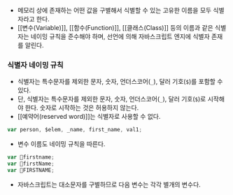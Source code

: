 - 메모리 상에 존재하는 어떤 값을 구별해서 식별할 수 있는 고유한 이름을 모두 식별자라고 한다.
- [[변수(Variable)]], [[함수(Function)]], [[클래스(Class)]] 등의 이름과 같은 식별자는 네이밍 규칙을 준수해야 하며, 선언에 의해 자바스크립트 엔지에 식별자 존재를 알린다.

### 식별자 네이밍 규칙
- 식별자는 특수문자를 제외한 문자, 숫자, 언더스코어(`_`), 달러 기호(`$`)를 포함할 수 있다.
- 단, 식별자는 특수문자를 제외한 문자, 숫자, 언더스코어(`_`), 달러 기호(`$`)로 시작해야 한다. 숫자로 시작하는 것은 허용하지 않는다.
- [[예약어(reserved word)]]는 식별자로 사용할 수 없다.

```js
var person, $elem, _name, first_name, val1;
```

- 변수 이름도 네이밍 규칙을 따른다.

```js
var firstname;
var firstName;
var FIRSTNAME;
```

- 자바스크립트는 대소문자를 구별하므로 다음 변수는 각각 별개의 변수다.